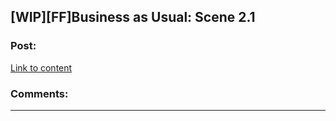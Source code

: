 ## [WIP][FF]Business as Usual: Scene 2.1

### Post:

[Link to content](https://forums.sufficientvelocity.com/threads/story-business-as-usual-vlad-taltos-x-worm-post-golden-morning.19060/page-8#post-6493058)

### Comments:

---

